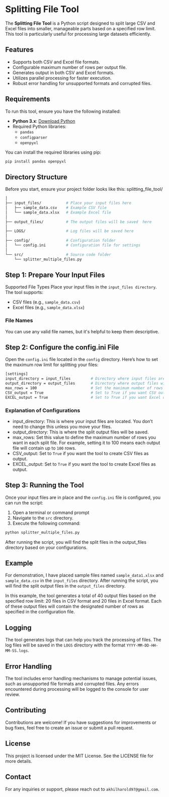 # Splitting File Tool

The **Splitting File Tool** is a Python script designed to split large CSV and Excel files into smaller, manageable parts based on a specified row limit. This tool is particularly useful for processing large datasets efficiently.

## Features

- Supports both CSV and Excel file formats.
- Configurable maximum number of rows per output file.
- Generates output in both CSV and Excel formats.
- Utilizes parallel processing for faster execution.
- Robust error handling for unsupported formats and corrupted files.

## Requirements

To run this tool, ensure you have the following installed:

- **Python 3.x**: [Download Python](https://www.python.org/downloads/)
- Required Python libraries:
  - `pandas`
  - `configparser`
  - `openpyxl`

You can install the required libraries using pip:

```bash
pip install pandas openpyxl
```
## Directory Structure

Before you start, ensure your project folder looks like this:
splitting_file_tool/ 
```bash
│
├── input_files/           # Place your input files here
│   ├── sample_data.csv    # Example CSV file
│   └── sample_data.xlsx   # Example Excel file
│
├── output_files/          # The output files will be saved  here
│
├── LOGS/                  # Log files will be saved here
│
├── config/                # Configuration folder
│   └── config.ini         # Configuration file for settings
│
└── src/                   # Source code folder
    └── splitter_multiple_files.py
```

## Step 1: Prepare Your Input Files
Supported File Types
Place your input files in the ```input_files directory```. The tool supports:
* CSV files (e.g., ```sample_data.csv```)
* Excel files (e.g., ```sample_data.xlsx```)

### File Names
You can use any valid file names, but it's helpful to keep them descriptive.

## Step 2: Configure the config.ini File
Open the ```config.ini``` file located in the ```config``` directory. Here’s how to set the maximum row limit for splitting your files:
``` bash
[settings]
input_directory = input_files         # Directory where input files are stored
output_directory = output_files       # Directory where output files will be saved
max_rows = 100                        # Set the maximum number of rows per output file
CSV_output = True                     # Set to True if you want CSV outputs
EXCEL_output = True                   # Set to True if you want Excel outputs
```
### Explanation of Configurations
* input_directory: This is where your input files are located. You don’t need to change this unless you move your files.
* output_directory: This is where the split output files will be saved.
* max_rows: Set this value to define the maximum number of rows you want in each split file. For example, setting it to 100 means each output file will contain up to ```100``` rows.
* CSV_output: Set to ```True``` if you want the tool to create CSV files as output.
* EXCEL_output: Set to ```True``` if you want the tool to create Excel files as output.

## Step 3: Running the Tool
Once your input files are in place and the ```config.ini``` file is configured, you can run the script:

1. Open a terminal or command prompt 
2. Navigate to the ```src``` directory.
3. Execute the following command:
``` bash
python splitter_multiple_files.py
```
After running the script, you will find the split files in the output_files directory based on your configurations.
## Example
For demonstration, I have placed sample files named ```sample_data1.xlsx``` and ```sample_data.csv``` in the ```input_files``` directory. After running the script, you will find the split output files in the ```output_files``` directory.

In this example, the tool generates a total of 40 output files based on the specified row limit: 20 files in CSV format and 20 files in Excel format. Each of these output files will contain the designated number of rows as specified in the configuration file.

## Logging
The tool generates logs that can help you track the processing of files. The log files will be saved in the ```LOGS``` directory with the format ```YYYY-MM-DD-HH-MM-SS.logs```.

## Error Handling
The tool includes error handling mechanisms to manage potential issues, such as unsupported file formats and corrupted files. Any errors encountered during processing will be logged to the console for user review.

## Contributing
Contributions are welcome! If you have suggestions for improvements or bug fixes, feel free to create an issue or submit a pull request.

## License
This project is licensed under the MIT License. See the LICENSE file for more details.

## Contact
For any inquiries or support, please reach out to ```akhilharold97@gmail.com```.


